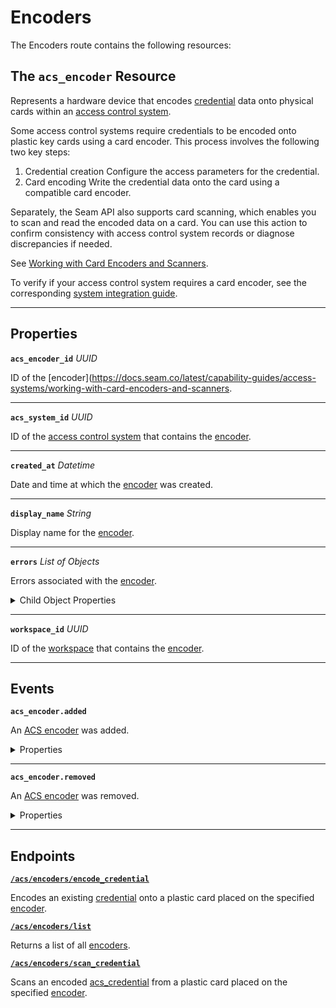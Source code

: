 # Encoders

The Encoders route contains the following resources:

## The `acs_encoder` Resource

Represents a hardware device that encodes [credential](../../../capability-guides/access-systems/managing-credentials.md) data onto physical cards within an [access control system](https://docs.seam.co/latest/capability-guides/access-systems).

Some access control systems require credentials to be encoded onto plastic key cards using a card encoder. This process involves the following two key steps:

1. Credential creation
   Configure the access parameters for the credential.
2. Card encoding
   Write the credential data onto the card using a compatible card encoder.

Separately, the Seam API also supports card scanning, which enables you to scan and read the encoded data on a card. You can use this action to confirm consistency with access control system records or diagnose discrepancies if needed.

 See [Working with Card Encoders and Scanners](../../../capability-guides/access-systems/working-with-card-encoders-and-scanners/README.md).

To verify if your access control system requires a card encoder, see the corresponding [system integration guide](../../../device-and-system-integration-guides/overview.md#access-control-systems).

---

## Properties

**`acs_encoder_id`** *UUID*

ID of the [encoder](https://docs.seam.co/latest/capability-guides/access-systems/working-with-card-encoders-and-scanners.


---

**`acs_system_id`** *UUID*

ID of the [access control system](https://docs.seam.co/latest/capability-guides/access-systems) that contains the [encoder](../../../capability-guides/access-systems/working-with-card-encoders-and-scanners/README.md).


---

**`created_at`** *Datetime*

Date and time at which the [encoder](../../../capability-guides/access-systems/working-with-card-encoders-and-scanners/README.md) was created.


---

**`display_name`** *String*

Display name for the [encoder](../../../capability-guides/access-systems/working-with-card-encoders-and-scanners/README.md).


---

**`errors`** *List* *of Objects*

Errors associated with the [encoder](../../../capability-guides/access-systems/working-with-card-encoders-and-scanners/README.md).

<details>

<summary>Child Object Properties</summary>

- <code><b>created_at</b></code> <i>Datetime</i>

  Date and time at which Seam created the error.



- <code><b>error_code</b></code> <i>String</i>

  Unique identifier of the type of error. Enables quick recognition and categorization of the issue.



- <code><b>message</b></code> <i>String</i>

  Detailed description of the error. Provides insights into the issue and potentially how to rectify it.


</details>


---

**`workspace_id`** *UUID*

ID of the [workspace](../../../core-concepts/workspaces/README.md) that contains the [encoder](../../../capability-guides/access-systems/working-with-card-encoders-and-scanners/README.md).


---


## Events

**`acs_encoder.added`**

An [ACS encoder](../../../capability-guides/access-systems/working-with-card-encoders-and-scanners/README.md) was added.

<details>

<summary>Properties</summary>

- <code><b>acs_encoder_id</b></code> <i>UUID</i>

  ID of the [ACS encoder](../../../capability-guides/access-systems/working-with-card-encoders-and-scanners/README.md).



- <code><b>acs_system_id</b></code> <i>UUID</i>

  ID of the [ACS system](https://docs.seam.co/latest/capability-guides/access-systems).



- <code><b>connected_account_id</b></code> <i>UUID</i>

  ID of the [connected account](../../../core-concepts/connected-accounts/README.md).



- <code><b>created_at</b></code> <i>Datetime</i>

  Date and time at which the event was created.



- <code><b>event_id</b></code> <i>UUID</i>

  ID of the event.



- <code><b>event_type</b></code> <i>String</i>



- <code><b>occurred_at</b></code> <i>Datetime</i>

  Date and time at which the event occurred.



- <code><b>workspace_id</b></code> <i>UUID</i>

  ID of the [workspace](../../../core-concepts/workspaces/README.md).


</details>

---

**`acs_encoder.removed`**

An [ACS encoder](../../../capability-guides/access-systems/working-with-card-encoders-and-scanners/README.md) was removed.

<details>

<summary>Properties</summary>

- <code><b>acs_encoder_id</b></code> <i>UUID</i>

  ID of the [ACS encoder](../../../capability-guides/access-systems/working-with-card-encoders-and-scanners/README.md).



- <code><b>acs_system_id</b></code> <i>UUID</i>

  ID of the [ACS system](https://docs.seam.co/latest/capability-guides/access-systems).



- <code><b>connected_account_id</b></code> <i>UUID</i>

  ID of the [connected account](../../../core-concepts/connected-accounts/README.md).



- <code><b>created_at</b></code> <i>Datetime</i>

  Date and time at which the event was created.



- <code><b>event_id</b></code> <i>UUID</i>

  ID of the event.



- <code><b>event_type</b></code> <i>String</i>



- <code><b>occurred_at</b></code> <i>Datetime</i>

  Date and time at which the event occurred.



- <code><b>workspace_id</b></code> <i>UUID</i>

  ID of the [workspace](../../../core-concepts/workspaces/README.md).


</details>

---

## Endpoints


[**`/acs/encoders/encode_credential`**](./encode_credential.md)

Encodes an existing [credential](../../../capability-guides/access-systems/managing-credentials.md) onto a plastic card placed on the specified [encoder](../../../capability-guides/access-systems/working-with-card-encoders-and-scanners/README.md).


[**`/acs/encoders/list`**](./list.md)

Returns a list of all [encoders](../../../capability-guides/access-systems/working-with-card-encoders-and-scanners/README.md).


[**`/acs/encoders/scan_credential`**](./scan_credential.md)

Scans an encoded [acs_credential](../../../capability-guides/access-systems/managing-credentials.md) from a plastic card placed on the specified [encoder](../../../capability-guides/access-systems/working-with-card-encoders-and-scanners/README.md).


